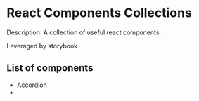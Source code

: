 # React Components Collections

Description: A collection of useful react components.

Leveraged by storybook

## List of components

- Accordion
- 